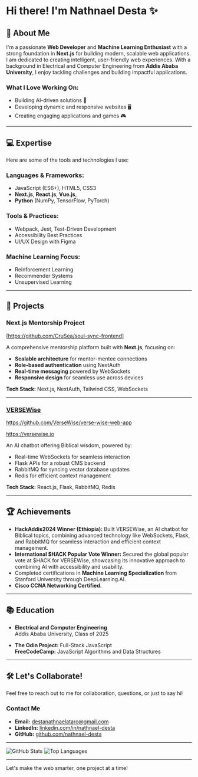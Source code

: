 # Hi there! I'm Nathnael Desta ✨

## 🚀 About Me
I'm a passionate **Web Developer** and **Machine Learning Enthusiast** with a strong foundation in **Next.js** for building modern, scalable web applications. I am dedicated to creating intelligent, user-friendly web experiences. With a background in Electrical and Computer Engineering from **Addis Ababa University**, I enjoy tackling challenges and building impactful applications.


### **What I Love Working On:**
- Building AI-driven solutions 🌟
- Developing dynamic and responsive websites 🖥️
- Creating engaging applications and games 🎮

---

## 💻 Expertise
Here are some of the tools and technologies I use:

### **Languages & Frameworks:**
- JavaScript (ES6+), HTML5, CSS3
-  **Next.js**, **React.js**, **Vue.js**,
- **Python** (NumPy, TensorFlow, PyTorch)

### **Tools & Practices:**
- Webpack, Jest, Test-Driven Development
- Accessibility Best Practices
- UI/UX Design with Figma

### **Machine Learning Focus:**
- Reinforcement Learning
- Recommender Systems
- Unsupervised Learning

---

## 🌟 Projects

### Next.js Mentorship Project
[https://github.com/CruSea/soul-sync-frontend]

A comprehensive mentorship platform built with **Next.js**, focusing on:
- **Scalable architecture** for mentor-mentee connections
- **Role-based authentication** using NextAuth
- **Real-time messaging** powered by WebSockets
- **Responsive design** for seamless use across devices

**Tech Stack:** Next.js, NextAuth, Tailwind CSS, WebSockets

---

### [VERSEWise](https://versewise.io)
https://github.com/VerseWise/verse-wise-web-app

https://versewise.io

An AI chatbot offering Biblical wisdom, powered by:
- Real-time WebSockets for seamless interaction
- Flask APIs for a robust CMS backend
- RabbitMQ for syncing vector database updates
- Redis for efficient context management

**Tech Stack:** React.js, Flask, RabbitMQ, Redis

---

## 🏆 Achievements
- **HackAddis2024 Winner (Ethiopia):** Built VERSEWise, an AI chatbot for Biblical topics, combining advanced technology like WebSockets, Flask, and RabbitMQ for seamless interaction and efficient context management.  
- **International $HACK Popular Vote Winner:** Secured the global popular vote at $HACK for VERSEWise, showcasing its innovative approach to combining AI with accessibility and usability.
- Completed certifications in **Machine Learning Specialization** from Stanford University through DeepLearning.AI.
- **Cisco CCNA Networking Certified.**

---

## 📚 Education
- **Electrical and Computer Engineering**  
  Addis Ababa University, Class of 2025

- **The Odin Project:** Full-Stack JavaScript  
  **FreeCodeCamp:** JavaScript Algorithms and Data Structures

---

## 🛠️ Let's Collaborate!
Feel free to reach out to me for collaboration, questions, or just to say hi!

### **Contact Me**
- **Email:** [destanathnaelataro@gmail.com](mailto:destanathnaelataro@gmail.com)
- **LinkedIn:** [linkedin.com/in/nathnael-desta](https://linkedin.com/in/nathnael-desta)
- **GitHub:** [github.com/nathnael-desta](https://github.com/nathnael-desta)

---

![GitHub Stats](https://github-readme-stats.vercel.app/api?username=nathnael-desta&show_icons=true&theme=radical)
![Top Languages](https://github-readme-stats.vercel.app/api/top-langs/?username=nathnael-desta&layout=compact&theme=radical)

---

Let's make the web smarter, one project at a time!

